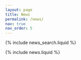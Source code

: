 ```yaml
---
layout: page
title: News
permalink: /news/
nav: true
nav_order: 5
---
```


{% include news_search.liquid %}


{% include news.liquid %}
